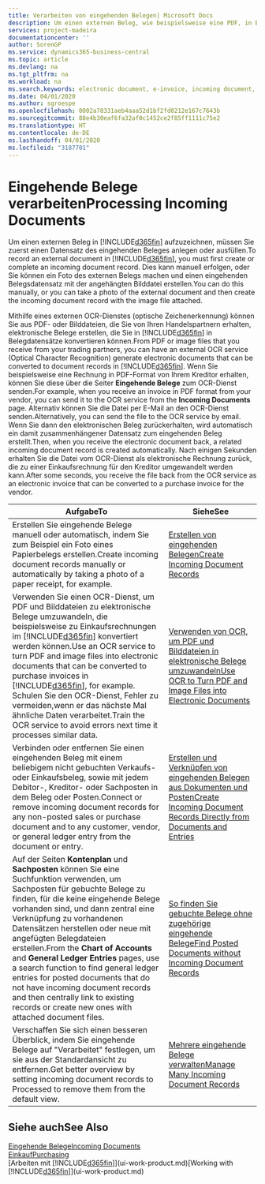 ```yaml
---
title: Verarbeiten von eingehenden Belegen| Microsoft Docs
description: Um einen externen Beleg, wie beispielsweise eine PDF, in Business Central aufzuzeichnen, müssen Sie zuerst einen eingehenden Belegdatensatz erstellen oder fertig stellen.
services: project-madeira
documentationcenter: ''
author: SorenGP
ms.service: dynamics365-business-central
ms.topic: article
ms.devlang: na
ms.tgt_pltfrm: na
ms.workload: na
ms.search.keywords: electronic document, e-invoice, incoming document, OCR, ecommerce, document exchange, import invoice
ms.date: 04/01/2020
ms.author: sgroespe
ms.openlocfilehash: 0002a78331aeb4aaa52d1bf2fd0212e167c7643b
ms.sourcegitcommit: 88e4b30eaf6fa32af0c1452ce2f85ff1111c75e2
ms.translationtype: HT
ms.contentlocale: de-DE
ms.lasthandoff: 04/01/2020
ms.locfileid: "3187701"
---
```

# <a name="processing-incoming-documents"></a><span data-ttu-id="c69c4-103">Eingehende Belege verarbeiten</span><span class="sxs-lookup"><span data-stu-id="c69c4-103">Processing Incoming Documents</span></span>
<span data-ttu-id="c69c4-104">Um einen externen Beleg in [!INCLUDE[d365fin](includes/d365fin_md.md)] aufzuzeichnen, müssen Sie zuerst einen Datensatz des eingehenden Beleges anlegen oder ausfüllen.</span><span class="sxs-lookup"><span data-stu-id="c69c4-104">To record an external document in [!INCLUDE[d365fin](includes/d365fin_md.md)], you must first create or complete an incoming document record.</span></span> <span data-ttu-id="c69c4-105">Dies kann manuell erfolgen, oder Sie können ein Foto des externen Belegs machen und einen eingehenden Belegsdatensatz mit der angehängten Bilddatei erstellen.</span><span class="sxs-lookup"><span data-stu-id="c69c4-105">You can do this manually, or you can take a photo of the external document and then create the incoming document record with the image file attached.</span></span>

<span data-ttu-id="c69c4-106">Mithilfe eines externen OCR-Dienstes (optische Zeichenerkennung) können Sie aus PDF- oder Bilddateien, die Sie von Ihren Handelspartnern erhalten, elektronische Belege erstellen, die Sie in [!INCLUDE[d365fin](includes/d365fin_md.md)] in Belegdatensätze konvertieren können.</span><span class="sxs-lookup"><span data-stu-id="c69c4-106">From PDF or image files that you receive from your trading partners, you can have an external OCR service (Optical Character Recognition) generate electronic documents that can be converted to document records in [!INCLUDE[d365fin](includes/d365fin_md.md)].</span></span> <span data-ttu-id="c69c4-107">Wenn Sie beispielsweise eine Rechnung in PDF-Format von Ihrem Kreditor erhalten, können Sie diese über die Seiter **Eingehende Belege** zum OCR-Dienst senden.</span><span class="sxs-lookup"><span data-stu-id="c69c4-107">For example, when you receive an invoice in PDF format from your vendor, you can send it to the OCR service from the **Incoming Documents** page.</span></span> <span data-ttu-id="c69c4-108">Alternativ können Sie die Datei per E-Mail an den OCR-Dienst senden.</span><span class="sxs-lookup"><span data-stu-id="c69c4-108">Alternatively, you can send the file to the OCR service by email.</span></span> <span data-ttu-id="c69c4-109">Wenn Sie dann den elektronischen Beleg zurückerhalten, wird automatisch ein damit zusammenhängener Datensatz zum eingehenden Beleg erstellt.</span><span class="sxs-lookup"><span data-stu-id="c69c4-109">Then, when you receive the electronic document back, a related incoming document record is created automatically.</span></span> <span data-ttu-id="c69c4-110">Nach einigen Sekunden erhalten Sie die Datei vom OCR-Dienst als elektronische Rechnung zurück, die zu einer Einkaufsrechnung für den Kreditor umgewandelt werden kann.</span><span class="sxs-lookup"><span data-stu-id="c69c4-110">After some seconds, you receive the file back from the OCR service as an electronic invoice that can be converted to a purchase invoice for the vendor.</span></span>

| <span data-ttu-id="c69c4-111">Aufgabe</span><span class="sxs-lookup"><span data-stu-id="c69c4-111">To</span></span> | <span data-ttu-id="c69c4-112">Siehe</span><span class="sxs-lookup"><span data-stu-id="c69c4-112">See</span></span> |
| --- | --- |
| <span data-ttu-id="c69c4-113">Erstellen Sie eingehende Belege manuell oder automatisch, indem Sie zum Beispiel ein Foto eines Papierbelegs erstellen.</span><span class="sxs-lookup"><span data-stu-id="c69c4-113">Create incoming document records manually or automatically by taking a photo of a paper receipt, for example.</span></span> |[<span data-ttu-id="c69c4-114">Erstellen von eingehenden Belegen</span><span class="sxs-lookup"><span data-stu-id="c69c4-114">Create Incoming Document Records</span></span>](across-how-create-income-document-records.md) |
| <span data-ttu-id="c69c4-115">Verwenden Sie einen OCR-Dienst, um PDF und Bilddateien zu elektronische Belege umzuwandeln, die beispielsweise zu Einkaufsrechnungen im [!INCLUDE[d365fin](includes/d365fin_md.md)] konvertiert werden können.</span><span class="sxs-lookup"><span data-stu-id="c69c4-115">Use an OCR service to turn PDF and image files into electronic documents that can be converted to purchase invoices in [!INCLUDE[d365fin](includes/d365fin_md.md)], for example.</span></span> <span data-ttu-id="c69c4-116">Schulen Sie den OCR-Dienst, Fehler zu vermeiden,wenn er das nächste Mal ähnliche Daten verarbeitet.</span><span class="sxs-lookup"><span data-stu-id="c69c4-116">Train the OCR service to avoid errors next time it processes similar data.</span></span> |[<span data-ttu-id="c69c4-117">Verwenden von OCR, um PDF und Bilddateien in elektronische Belege umzuwandeln</span><span class="sxs-lookup"><span data-stu-id="c69c4-117">Use OCR to Turn PDF and Image Files into Electronic Documents</span></span>](across-how-use-ocr-pdf-images-files.md) |
| <span data-ttu-id="c69c4-118">Verbinden oder entfernen Sie einen eingehenden Beleg mit einem beliebigem nicht gebuchten Verkaufs- oder Einkaufsbeleg, sowie mit jedem Debitor-, Kreditor- oder Sachposten in dem Beleg oder Posten.</span><span class="sxs-lookup"><span data-stu-id="c69c4-118">Connect or remove incoming document records for any non-posted sales or purchase document and to any customer, vendor, or general ledger entry from the document or entry.</span></span> |[<span data-ttu-id="c69c4-119">Erstellen und Verknüpfen von eingehenden Belegen aus Dokumenten und Posten</span><span class="sxs-lookup"><span data-stu-id="c69c4-119">Create Incoming Document Records Directly from Documents and Entries</span></span>](across-how-connect-disconnect-income-document-records.md) |
| <span data-ttu-id="c69c4-120">Auf der Seiten **Kontenplan** und **Sachposten** können Sie eine Suchfunktion verwenden, um Sachposten für gebuchte Belege zu finden, für die keine eingehende Belege vorhanden sind, und dann zentral eine Verknüpfung zu vorhandenen Datensätzen herstellen oder neue mit angefügten Belegdateien erstellen.</span><span class="sxs-lookup"><span data-stu-id="c69c4-120">From the **Chart of Accounts** and **General Ledger Entries** pages, use a search function to find general ledger entries for posted documents that do not have incoming document records and then centrally link to existing records or create new ones with attached document files.</span></span> |[<span data-ttu-id="c69c4-121">So finden Sie gebuchte Belege ohne zugehörige eingehende Belege</span><span class="sxs-lookup"><span data-stu-id="c69c4-121">Find Posted Documents without Incoming Document Records</span></span>](across-how-find-posted-documents-without-income-document-records.md) |
| <span data-ttu-id="c69c4-122">Verschaffen Sie sich einen besseren Überblick, indem Sie eingehende Belege auf "Verarbeitet" festlegen, um sie aus der Standardansicht zu entfernen.</span><span class="sxs-lookup"><span data-stu-id="c69c4-122">Get better overview by setting incoming document records to Processed to remove them from the default view.</span></span> |[<span data-ttu-id="c69c4-123">Mehrere eingehende Belege verwalten</span><span class="sxs-lookup"><span data-stu-id="c69c4-123">Manage Many Incoming Document Records</span></span>](across-how-manage-many-income-document-records.md) |

## <a name="see-also"></a><span data-ttu-id="c69c4-124">Siehe auch</span><span class="sxs-lookup"><span data-stu-id="c69c4-124">See Also</span></span>
[<span data-ttu-id="c69c4-125">Eingehende Belege</span><span class="sxs-lookup"><span data-stu-id="c69c4-125">Incoming Documents</span></span>](across-income-documents.md)  
[<span data-ttu-id="c69c4-126">Einkauf</span><span class="sxs-lookup"><span data-stu-id="c69c4-126">Purchasing</span></span>](purchasing-manage-purchasing.md)  
<span data-ttu-id="c69c4-127">[Arbeiten mit [!INCLUDE[d365fin](includes/d365fin_md.md)]](ui-work-product.md)</span><span class="sxs-lookup"><span data-stu-id="c69c4-127">[Working with [!INCLUDE[d365fin](includes/d365fin_md.md)]](ui-work-product.md)</span></span>
